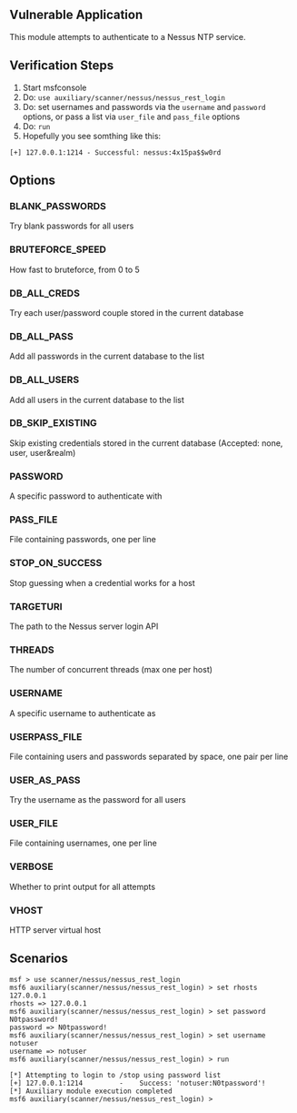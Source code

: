 ## Vulnerable Application

This module attempts to authenticate to a Nessus NTP service.

## Verification Steps
1. Start msfconsole
2. Do: `use auxiliary/scanner/nessus/nessus_rest_login`
3. Do: set usernames and passwords via the `username` and `password` options, or pass a list via `user_file` and `pass_file` options
4. Do: `run`
5. Hopefully you see somthing like this:
```
[+] 127.0.0.1:1214 - Successful: nessus:4x15pa$$w0rd
```

## Options
### BLANK_PASSWORDS
Try blank passwords for all users

### BRUTEFORCE_SPEED
How fast to bruteforce, from 0 to 5

### DB_ALL_CREDS
Try each user/password couple stored in the current database

### DB_ALL_PASS
Add all passwords in the current database to the list

### DB_ALL_USERS
Add all users in the current database to the list

### DB_SKIP_EXISTING
Skip existing credentials stored in the current database (Accepted: none, user, user&realm)

### PASSWORD
A specific password to authenticate with

### PASS_FILE
File containing passwords, one per line

### STOP_ON_SUCCESS
Stop guessing when a credential works for a host

### TARGETURI
The path to the Nessus server login API

### THREADS
The number of concurrent threads (max one per host)

### USERNAME
A specific username to authenticate as

### USERPASS_FILE
File containing users and passwords separated by space, one pair per line

### USER_AS_PASS
Try the username as the password for all users

### USER_FILE
File containing usernames, one per line

### VERBOSE
Whether to print output for all attempts

### VHOST
HTTP server virtual host

## Scenarios
```
msf > use scanner/nessus/nessus_rest_login
msf6 auxiliary(scanner/nessus/nessus_rest_login) > set rhosts 127.0.0.1
rhosts => 127.0.0.1
msf6 auxiliary(scanner/nessus/nessus_rest_login) > set password N0tpassword!
password => N0tpassword!
msf6 auxiliary(scanner/nessus/nessus_rest_login) > set username notuser
username => notuser 
msf6 auxiliary(scanner/nessus/nessus_rest_login) > run

[*] Attempting to login to /stop using password list
[+] 127.0.0.1:1214         -    Success: 'notuser:N0tpassword'!
[*] Auxiliary module execution completed
msf6 auxiliary(scanner/nessus/nessus_rest_login) >
```

